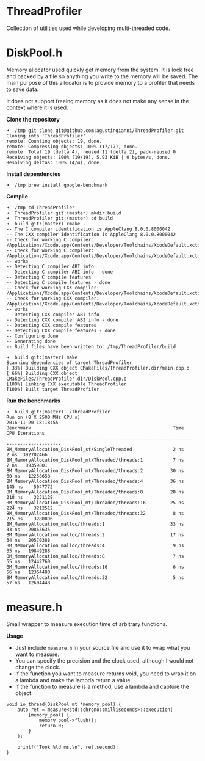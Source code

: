 # ThreadProfiler
Collection of utilities used while developing multi-threaded code.

# DiskPool.h
Memory allocator used quickly get memory from the system. It is lock free and backed by a file so anything you write to the memory will be saved.
The main purpose of this allocator is to provide memory to a profiler that needs to save data.

It does not support freeing memory as it does not make any sense in the context where it is used.

**Clone the repository**
```
➜  /tmp git clone git@github.com:agustingianni/ThreadProfiler.git
Cloning into 'ThreadProfiler'...
remote: Counting objects: 19, done.
remote: Compressing objects: 100% (17/17), done.
remote: Total 19 (delta 4), reused 11 (delta 2), pack-reused 0
Receiving objects: 100% (19/19), 5.93 KiB | 0 bytes/s, done.
Resolving deltas: 100% (4/4), done.
```

**Install dependencies**
```
➜  /tmp brew install google-benchmark
```

**Compile**
```
➜  /tmp cd ThreadProfiler
➜  ThreadProfiler git:(master) mkdir build
➜  ThreadProfiler git:(master) cd build
➜  build git:(master) cmake ..
-- The C compiler identification is AppleClang 8.0.0.8000042
-- The CXX compiler identification is AppleClang 8.0.0.8000042
-- Check for working C compiler: /Applications/Xcode.app/Contents/Developer/Toolchains/XcodeDefault.xctoolchain/usr/bin/cc
-- Check for working C compiler: /Applications/Xcode.app/Contents/Developer/Toolchains/XcodeDefault.xctoolchain/usr/bin/cc -- works
-- Detecting C compiler ABI info
-- Detecting C compiler ABI info - done
-- Detecting C compile features
-- Detecting C compile features - done
-- Check for working CXX compiler: /Applications/Xcode.app/Contents/Developer/Toolchains/XcodeDefault.xctoolchain/usr/bin/c++
-- Check for working CXX compiler: /Applications/Xcode.app/Contents/Developer/Toolchains/XcodeDefault.xctoolchain/usr/bin/c++ -- works
-- Detecting CXX compiler ABI info
-- Detecting CXX compiler ABI info - done
-- Detecting CXX compile features
-- Detecting CXX compile features - done
-- Configuring done
-- Generating done
-- Build files have been written to: /tmp/ThreadProfiler/build

➜  build git:(master) make
Scanning dependencies of target ThreadProfiler
[ 33%] Building CXX object CMakeFiles/ThreadProfiler.dir/main.cpp.o
[ 66%] Building CXX object CMakeFiles/ThreadProfiler.dir/DiskPool.cpp.o
[100%] Linking CXX executable ThreadProfiler
[100%] Built target ThreadProfiler
```

**Run the benchmarks**
```
➜  build git:(master) ./ThreadProfiler
Run on (8 X 2500 MHz CPU s)
2016-11-20 18:18:55
Benchmark                                                    Time           CPU Iterations
------------------------------------------------------------------------------------------
BM_MemoryAllocation_DiskPool_st/SingleThreaded               2 ns          2 ns  392702466
BM_MemoryAllocation_DiskPool_mt/Threaded/threads:1           7 ns          7 ns   89359801
BM_MemoryAllocation_DiskPool_mt/Threaded/threads:2          30 ns         60 ns   12258658
BM_MemoryAllocation_DiskPool_mt/Threaded/threads:4          36 ns        145 ns    5047772
BM_MemoryAllocation_DiskPool_mt/Threaded/threads:8          28 ns        218 ns    3231128
BM_MemoryAllocation_DiskPool_mt/Threaded/threads:16         25 ns        224 ns    3212512
BM_MemoryAllocation_DiskPool_mt/Threaded/threads:32          8 ns        215 ns    3280896
BM_MemoryAllocation_malloc/threads:1                        33 ns         33 ns   20863635
BM_MemoryAllocation_malloc/threads:2                        17 ns         34 ns   20570388
BM_MemoryAllocation_malloc/threads:4                         9 ns         35 ns   19849288
BM_MemoryAllocation_malloc/threads:8                         7 ns         55 ns   12442760
BM_MemoryAllocation_malloc/threads:16                        6 ns         56 ns   12364480
BM_MemoryAllocation_malloc/threads:32                        5 ns         57 ns   12604448
```

# measure.h

Small wrapper to measure execution time of arbitrary functions.

**Usage**

* Just include `measure.h` in your source file and use it to wrap what you want to measure.
* You can specify the precision and the clock used, although I would not change the clock.
* If the function you want to measure returns void, you need to wrap it on a lambda and make
the lambda return a value.
* If the function to measure is a method, use a lambda and capture the object.

```
void io_thread(DiskPool_mt *memory_pool) {
    auto ret = measure<std::chrono::milliseconds>::execution(
        [memory_pool] {
            memory_pool->flush();
            return 0;
        }
    );

    printf("Took %ld ms.\n", ret.second);
}
```